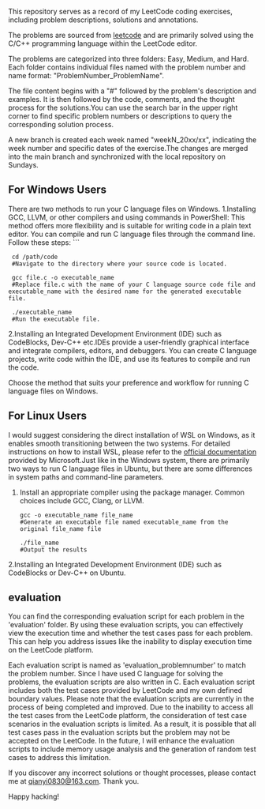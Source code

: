 This repository serves as a record of my LeetCode coding exercises, including problem descriptions, solutions and annotations.

The problems are sourced from [leetcode](https://leetcode.com/problemset/all/) and are primarily solved using the C/C++ programming language within the LeetCode editor.

The problems are categorized into three folders: Easy, Medium, and Hard. Each folder contains individual files named with the problem number and name format: "ProblemNumber_ProblemName".

The file content begins with a "#" followed by the problem's description and examples. It is then followed by the code, comments, and the thought process for the solutions.You can use the search bar in the upper right corner to find specific problem numbers or descriptions to query the corresponding solution process. 

A new branch is created each week named "weekN_20xx/xx", indicating the week number and specific dates of the exercise.The changes are merged into the main branch and synchronized with the local repository on Sundays.

## For Windows Users
There are two methods to run your C language files on Windows.
1.Installing GCC, LLVM, or other compilers and using commands in PowerShell:
This method offers more flexibility and is suitable for writing code in a plain text editor. You can compile and run C language files through the command line. Follow these steps:
     ```
     
     cd /path/code 
     #Navigate to the directory where your source code is located.
     
     gcc file.c -o executable_name    
     #Replace file.c with the name of your C language source code file and executable_name with the desired name for the generated executable file.
     
     ./executable_name 
     #Run the executable file.
     
2.Installing an Integrated Development Environment (IDE) such as CodeBlocks, Dev-C++ etc.IDEs provide a user-friendly graphical interface and integrate compilers, editors, and debuggers. You can create C language projects, write code within the IDE, and use its features to compile and run the code.

Choose the method that suits your preference and workflow for running C language files on Windows.

## For Linux Users
I would suggest considering the direct installation of WSL on Windows, as it enables smooth transitioning between the two systems. For detailed instructions on how to install WSL, please refer to the [official documentation](https://learn.microsoft.com/en-us/windows/wsl/install) provided by Microsoft.Just like in the Windows system, there are primarily two ways to run C language files in Ubuntu, but there are some differences in system paths and command-line parameters.
1. Install an appropriate compiler using the package manager. Common choices include GCC, Clang, or LLVM.
   ```
   gcc -o executable_name file_name
   #Generate an executable file named executable_name from the original file_name file
   
   ./file_name
   #Output the results
   ```
2.Installing an Integrated Development Environment (IDE) such as CodeBlocks or Dev-C++ on Ubuntu.

## evaluation
You can find the corresponding evaluation script for each problem in the 'evaluation' folder. By using these evaluation scripts, you can effectively view the execution time and whether the test cases pass for each problem. This can help you address issues like the inability to display execution time on the LeetCode platform. 

Each evaluation script is named as 'evaluation_problemnumber' to match the problem number. Since I have used C language for solving the problems, the evaluation scripts are also written in C. Each evaluation script includes both the test cases provided by LeetCode and my own defined boundary values. Please note that the evaluation scripts are currently in the process of being completed and improved. Due to the inability to access all the test cases from the LeetCode platform, the consideration of test case scenarios in the evaluation scripts is limited. As a result, it is possible that all test cases pass in the evaluation scripts but the problem may not be accepted on the LeetCode. In the future, I will enhance the evaluation scripts to include memory usage analysis and the generation of random test cases to address this limitation.

If you discover any incorrect solutions or thought processes, please contact me at qianyi0830@163.com. Thank you.

Happy hacking!


